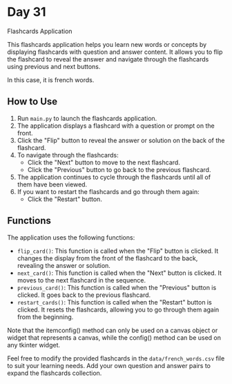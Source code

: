 # Day 31 

Flashcards Application

This flashcards application helps you learn new words or concepts by displaying flashcards with question and answer content. It allows you to flip the flashcard to reveal the answer and navigate through the flashcards using previous and next buttons.

In this case, it is french words.

## How to Use

1. Run `main.py` to launch the flashcards application.
2. The application displays a flashcard with a question or prompt on the front.
3. Click the "Flip" button to reveal the answer or solution on the back of the flashcard.
4. To navigate through the flashcards:
    - Click the "Next" button to move to the next flashcard.
    - Click the "Previous" button to go back to the previous flashcard.
5. The application continues to cycle through the flashcards until all of them have been viewed.
6. If you want to restart the flashcards and go through them again:
    - Click the "Restart" button.

## Functions

The application uses the following functions:

- `flip_card()`: This function is called when the "Flip" button is clicked. It changes the display from the front of the flashcard to the back, revealing the answer or solution.
- `next_card()`: This function is called when the "Next" button is clicked. It moves to the next flashcard in the sequence.
- `previous_card()`: This function is called when the "Previous" button is clicked. It goes back to the previous flashcard.
- `restart_cards()`: This function is called when the "Restart" button is clicked. It resets the flashcards, allowing you to go through them again from the beginning.

Note that the itemconfig() method can only be used on a canvas object or widget that represents a canvas, while the config() method can be used on any tkinter widget.

Feel free to modify the provided flashcards in the `data/french_words.csv` file to suit your learning needs. Add your own question and answer pairs to expand the flashcards collection.

